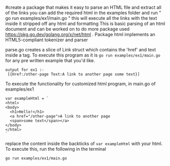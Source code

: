  #create a package that makes it easy to parse an HTML file and extract all of the links
 you can add the required html in the examples folder and  run " go run examples/ex1/main.go  " this will execute all the links with the text inside it stripped off any html and formatting
 This is basic parsing of an html document and can be worked on to do more
 package used https://pkg.go.dev/golang.org/x/net/html .
 Package html implements an HTML5-compliant tokenizer and parser

parse.go creates a slice of Link struct which contains the 'href' and text inside a tag.
To execute this program as it is ```go run examples/ex1/main.go``` for any pre written example that you'd like.
```
output for ex1 :-
 [{Href:/other-page Text:A link to another page some text}]
 ```
To execute the functionality for customized html program, in main.go of examples/ex1
```
var exampleHtml = `
<html>
<body>
  <h1>Hello!</h1>
  <a href="/other-page">A link to another page
  <span>some text</span></a>
</body>
</html>
`
```
replace the content inside the backticks of ```var exampleHtml``` with your html.
To execute this, run the following in the terminal
```
go run examples/ex1/main.go
```
